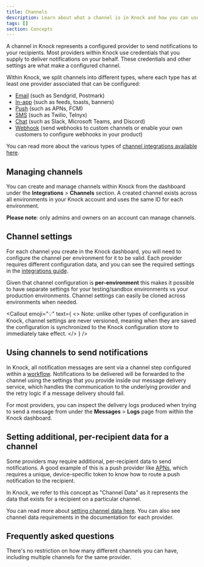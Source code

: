 ```yaml
---
title: Channels
description: Learn about what a channel is in Knock and how you can use channels to power your cross-channel notification delivery.
tags: []
section: Concepts
---
```


A channel in Knock represents a configured provider to send notifications to your recipients. Most providers within Knock use credentials that you supply to deliver notifications on your behalf. These credentials and other settings are what make a configured channel.

Within Knock, we split channels into different types, where each type has at least one provider associated that can be configured:

- [Email](/integrations/email/overview) (such as Sendgrid, Postmark)
- [In-app](/integrations/in-app/overview) (such as feeds, toasts, banners)
- [Push](/integrations/push/overview) (such as APNs, FCM)
- [SMS](/integrations/sms/overview) (such as Twilio, Telnyx)
- [Chat](/integrations/chat/overview) (such as Slack, Microsoft Teams, and Discord)
- [Webhook](/integrations/webhook/overview) (send webhooks to custom channels or enable your own customers to configure webhooks in your product)

You can read more about the various types of [channel integrations available here](/integrations/overview).

## Managing channels

You can create and manage channels within Knock from the dashboard under the **Integrations** > **Channels** section. A created channel exists across all environments in your Knock account and uses the same ID for each environment.

**Please note**: only admins and owners on an account can manage channels.

## Channel settings

For each channel you create in the Knock dashboard, you will need to configure the channel per environment for it to be valid. Each provider requires different configuration data, and you can see the required settings in the [integrations guide](/integrations/overview).

Given that channel configuration is **per-environment** this makes it possible to have separate settings for your testing/sandbox environments vs your production environments. Channel settings can easily be cloned across environments when needed.

<Callout
  emoji="💡"
  text={
    <>
      <span className="font-bold">Note:</span> unlike other types of
      configuration in Knock, channel settings are never versioned, meaning when
      they are saved the configuration is synchronized to the Knock
      configuration store to immediately take effect.
    </>
  }
/>

## Using channels to send notifications

In Knock, all notification messages are sent via a channel step configured within a [workflow](/concepts/workflows). Notifications to be delivered will be forwarded to the channel using the settings that you provide inside our message delivery service, which handles the communication to the underlying provider and the retry logic if a message delivery should fail.

For most providers, you can inspect the delivery logs produced when trying to send a message from under the **Messages** > **Logs** page from within the Knock dashboard.

## Setting additional, per-recipient data for a channel

Some providers may require additional, per-recipient data to send notifications. A good example of this is a push provider like [APNs](/integrations/push/apns), which requires a unique, device-specific token to know how to route a push notification to the recipient.

In Knock, we refer to this concept as "Channel Data" as it represents the data that exists for a recipient on a particular channel.

You can read more about [setting channel data here](/managing-recipients/setting-channel-data). You can also see channel data requirements in the documentation for each provider.

## Frequently asked questions

<AccordionGroup>
  <Accordion
    title="Can I have multiple channels for the same provider?"
    defaultOpen={true}
  >
    There's no restriction on how many different channels you can have,
    including multiple channels for the same provider.
  </Accordion>
</AccordionGroup>
